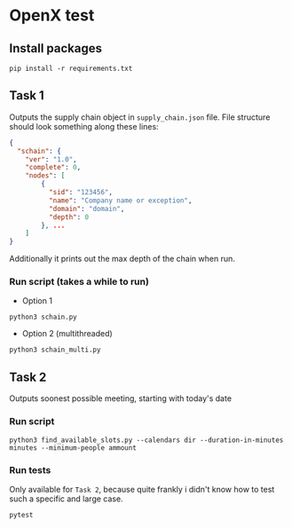 # OpenX test

## Install packages
```
pip install -r requirements.txt
```

## Task 1
Outputs the supply chain object in `supply_chain.json` file.
File structure should look something along these lines:
```json
{
  "schain": {
    "ver": "1.0",
    "complete": 0,
    "nodes": [
        {
          "sid": "123456",
          "name": "Company name or exception",
          "domain": "domain",
          "depth": 0
        }, ...
    ]
}
```
Additionally it prints out the max depth of the chain when run.
### Run script (takes a while to run)
* Option 1
```
python3 schain.py
```
* Option 2 (multithreaded)
```
python3 schain_multi.py
```
## Task 2
Outputs soonest possible meeting, starting with today's date
### Run script
```
python3 find_available_slots.py --calendars dir --duration-in-minutes minutes --minimum-people ammount
```
### Run tests
Only available for `Task 2`, because quite frankly i didn't know how to test such a specific and large case.
```
pytest
```